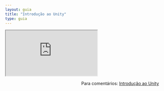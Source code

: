 ```yaml
---
layout: guia
title: "Introdução ao Unity"
type: guia
---
```


<iframe src="https://docs.google.com/document/d/e/2PACX-1vSGIXApjF_oxQi6jjXx8i6QHfTEJR7DKCv7qKom-L2OHtGCiUbKLWTynDzMkpomWmv3rl1oupuApN6I/pub?embedded=true"></iframe>

<span style="float:right">Para comentários: [Introdução ao Unity](https://docs.google.com/document/d/e/2PACX-1vSGIXApjF_oxQi6jjXx8i6QHfTEJR7DKCv7qKom-L2OHtGCiUbKLWTynDzMkpomWmv3rl1oupuApN6I/pub)</span>
